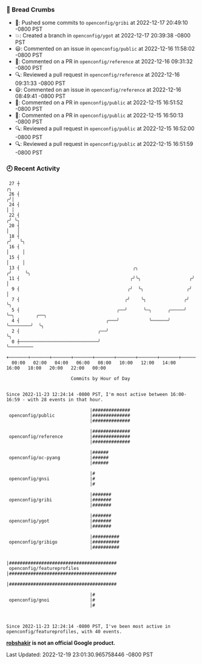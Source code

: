 ### 🍞 Bread Crumbs

 * 🚢: Pushed some commits to `openconfig/gribi` at 2022-12-17 20:49:10 -0800 PST
 * 💥: Created a branch in `openconfig/ygot` at 2022-12-17 20:39:38 -0800 PST
 * 😃: Commented on an issue in `openconfig/public` at 2022-12-16 11:58:02 -0800 PST
 * 💬: Commented on a PR in  `openconfig/reference` at 2022-12-16 09:31:32 -0800 PST
 * 🔍: Reviewed a pull request in  `openconfig/reference` at 2022-12-16 09:31:33 -0800 PST
 * 😃: Commented on an issue in `openconfig/reference` at 2022-12-16 08:49:41 -0800 PST
 * 💬: Commented on a PR in  `openconfig/public` at 2022-12-15 16:51:52 -0800 PST
 * 💬: Commented on a PR in  `openconfig/public` at 2022-12-15 16:50:13 -0800 PST
 * 🔍: Reviewed a pull request in  `openconfig/public` at 2022-12-15 16:52:00 -0800 PST
 * 🔍: Reviewed a pull request in  `openconfig/public` at 2022-12-15 16:51:59 -0800 PST

### 🕘 Recent Activity
```
 27 ┼                                                                    ╭╮
 26 ┤                                                                   ╭╯│
 24 ┤                                                                   │ │
 22 ┤                                                                  ╭╯ ╰╮
 20 ┤                                                                  │   │
 18 ┤                                                                 ╭╯   ╰╮
 16 ┤                                                                 │     │
 15 ┤                                                                 │     │
 13 ┤                                          ╭╮                    ╭╯     ╰╮
 11 ┤                                         ╭╯╰╮                  ╭╯       │
  9 ┤                                        ╭╯  ╰╮                ╭╯        │
  7 ┤                                       ╭╯    ╰╮              ╭╯         ╰╮
  5 ┤                                    ╭──╯      ╰─╮      ╭─────╯           ╰─╮        ╭──╮
  4 ┤                                ╭───╯           ╰──────╯                   ╰────────╯  ╰╮
  2 ┤                             ╭──╯                                                       ╰╮
  0 ┼─────────────────────────────╯                                                           ╰─────────
    +───────+───────+───────+───────+───────+───────+───────+───────+───────+───────+───────+───────+────
  00:00   02:00   04:00   06:00   08:00   10:00   12:00   14:00   16:00   18:00   20:00   22:00   00:00   

						Commits by Hour of Day


Since 2022-11-23 12:24:14 -0800 PST, I'm most active between 16:00-16:59 - with 28 events in that hour.

```



```
                               |##############
 openconfig/public             |##############
                               |##############

                               |##############
 openconfig/reference          |##############
                               |##############

                               |######
 openconfig/oc-pyang           |######
                               |######

                               |#
 openconfig/gnsi               |#
                               |#

                               |#######
 openconfig/gribi              |#######
                               |#######

                               |#######
 openconfig/ygot               |#######
                               |#######

                               |##########
 openconfig/gribigo            |##########
                               |##########

                               |########################################
 openconfig/featureprofiles    |########################################
                               |########################################

                               |#
 openconfig/gnoi               |#
                               |#



Since 2022-11-23 12:24:14 -0800 PST, I've been most active in openconfig/featureprofiles, with 40 events.

```
**[robshakir](mailto:robjs@google.com) is not an official Google product.**  


Last Updated: 2022-12-19 23:01:30.965758446 -0800 PST
